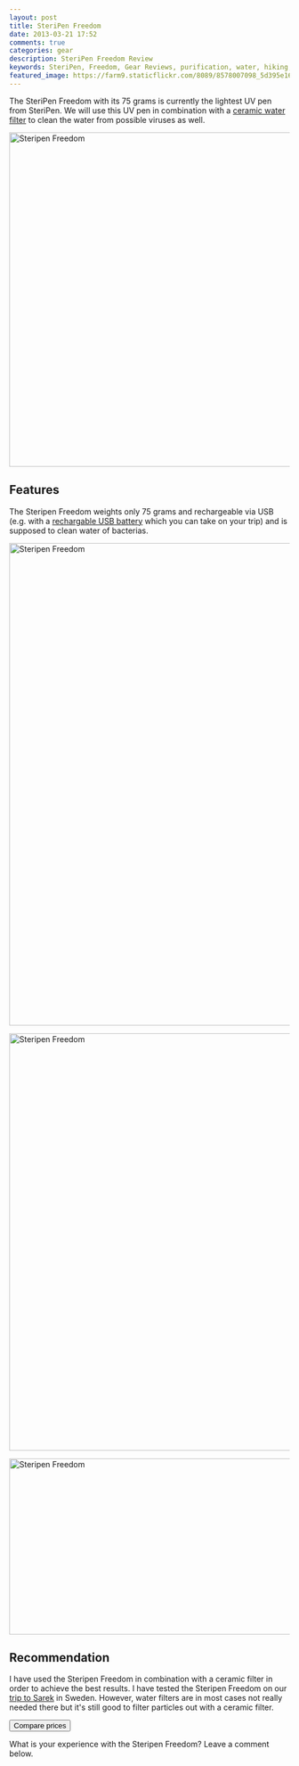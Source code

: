 ```yaml
---
layout: post
title: SteriPen Freedom
date: 2013-03-21 17:52
comments: true
categories: gear
description: SteriPen Freedom Review
keywords: SteriPen, Freedom, Gear Reviews, purification, water, hiking, outdoors, camping
featured_image: https://farm9.staticflickr.com/8089/8578007098_5d395e160d_b.jpg
---
```

The SteriPen Freedom with its 75 grams is currently the lightest UV pen from SteriPen. We will use this UV pen in combination with a [ceramic water filter][1] to clean the water from possible viruses as well. 

<a href="https://www.flickr.com/photos/90204224@N07/8578007098" title="SteriPen Adventure"><img src="https://farm9.staticflickr.com/8089/8578007098_5d395e160d_b.jpg" width="600" alt="Steripen Freedom"></a>
<!--more-->

## Features
The Steripen Freedom weights only 75 grams and rechargeable via USB (e.g. with a [rechargable USB battery][2] which you can take on your trip) and is supposed to clean water of bacterias.

<a href="https://www.flickr.com/photos/90204224@N07/8571447235"><img src="https://farm9.staticflickr.com/8365/8571447235_ae827d05ae_b.jpg" width="1024" height="866" alt="Steripen Freedom"></a>

<a href="https://www.flickr.com/photos/90204224@N07/8572540826"><img src="https://farm9.staticflickr.com/8531/8572540826_73150347e9_b.jpg" width="1024" height="749" alt="Steripen Freedom"></a>

<a href="https://www.flickr.com/photos/90204224@N07/8571447087"><img src="https://farm9.staticflickr.com/8093/8571447087_c83f27284e_b.jpg" width="1024" height="316" alt="Steripen Freedom"></a>

## Recommendation
I have used the Steripen Freedom in combination with a ceramic filter in order to achieve the best results. I have tested the Steripen Freedom on our [trip to Sarek][3] in Sweden. However, water filters are in most cases not really needed there but it's still good to filter particles out with a ceramic filter. 

<a href="http://www.hikeventures.com/deals/#steripen+freedom"><button class="btn btn-danger">Compare prices</button></a>

What is your experience with the Steripen Freedom? Leave a comment below.

[1]:	http://hikeventures.com/gear-review-katadyn-mini-water-filter/ "ceramic filter"
[2]:	http://hikeventures.com/how-to-charge-your-batteries-when-you-are-outdoors/ "rechargable battery"
[3]:	http://hikeventures.com/hiking-and-packrafting-in-sarek-day-1/ "Trip to Sarek"